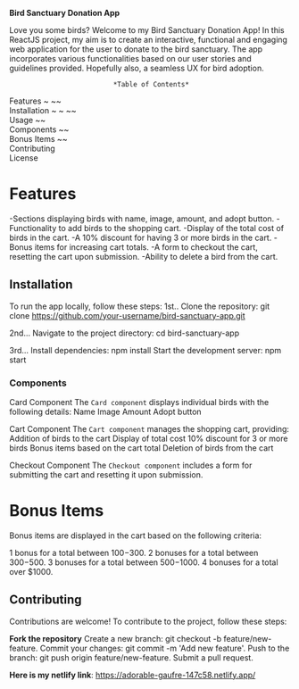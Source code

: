 **Bird Sanctuary Donation App**

Love you some birds? Welcome to my Bird Sanctuary Donation App! In this ReactJS project, my aim is to create an interactive, functional and engaging web application for the user to donate to the bird sanctuary. The app incorporates various functionalities based on our user stories and guidelines provided. Hopefully also, a seamless UX for bird adoption.

                              *Table of Contents*         
Features           ~                ~~                             
  Installation           ~     ~              ~~                
          Usage                                    ~~        
              Components           ~~                  
                    Bonus Items          ~~     
                          Contributing   
                                  License 


# Features
-Sections displaying birds with name, image, amount, and adopt button.
-Functionality to add birds to the shopping cart.
-Display of the total cost of birds in the cart.
-A 10% discount for having 3 or more birds in the cart.
-Bonus items for increasing cart totals.
-A form to checkout the cart, resetting the cart upon submission.
-Ability to delete a bird from the cart.

## Installation
To run the app locally, follow these steps:
1st..
Clone the repository: git clone https://github.com/your-username/bird-sanctuary-app.git

2nd...
Navigate to the project directory:
cd bird-sanctuary-app

3rd...
Install dependencies: npm install
Start the development server: npm start

### Components
Card Component
The `Card component` displays individual birds with the following details:
Name
Image
Amount
Adopt button

Cart Component
The `Cart component` manages the shopping cart, providing:
Addition of birds to the cart
Display of total cost
10% discount for 3 or more birds
Bonus items based on the cart total
Deletion of birds from the cart

Checkout Component
The `Checkout component` includes a form for submitting the cart and resetting it upon submission.

# Bonus Items
Bonus items are displayed in the cart based on the following criteria:

1 bonus for a total between $100-$300.
2 bonuses for a total between $300-$500.
3 bonuses for a total between $500-$1000.
4 bonuses for a total over $1000.

## Contributing
Contributions are welcome! To contribute to the project, follow these steps:

**Fork the repository**
Create a new branch: git checkout -b feature/new-feature.
Commit your changes: git commit -m 'Add new feature'.
Push to the branch: git push origin feature/new-feature.
Submit a pull request.

**Here is my netlify link**: https://adorable-gaufre-147c58.netlify.app/